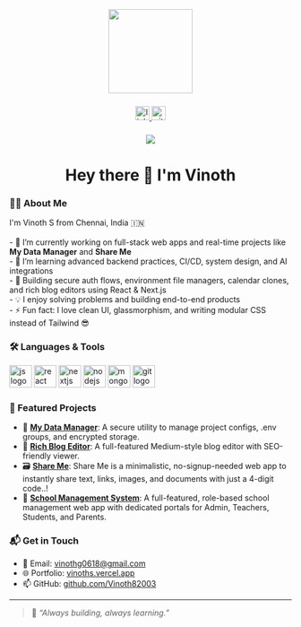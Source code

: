 <div align="center">
  <img height="150" src="https://media.giphy.com/media/M9gbBd9nbDrOTu1Mqx/giphy.gif"  />
</div>

###

<div align="center">
  <a href="https://www.linkedin.com/in/Vinoth82003/" target="_blank">
    <img src="https://img.shields.io/static/v1?message=LinkedIn&logo=linkedin&label=&color=0077B5&logoColor=white&labelColor=&style=for-the-badge" height="25" alt="linkedin logo"  />
  </a>
  <a href="https://github.com/Vinoth82003" target="_blank">
    <img src="https://img.shields.io/static/v1?message=GitHub&logo=github&label=&color=black&logoColor=white&labelColor=&style=for-the-badge" height="25" alt="github logo"  />
  </a>
</div>

###

<div align="center">
  <img src="https://visitor-badge.laobi.icu/badge?page_id=Vinoth82003.Vinoth82003&" />
</div>

###

<h1 align="center">Hey there 👋 I'm Vinoth</h1>

###

<h3 align="left">👨‍💻 About Me</h3>

<p align="left">
  I'm Vinoth S from Chennai, India 🇮🇳<br><br>
  - 🔭 I’m currently working on full-stack web apps and real-time projects like <strong>My Data Manager</strong> and <strong> Share Me </strong><br>
  - 🌱 I’m learning advanced backend practices, CI/CD, system design, and AI integrations<br>
  - 🧠 Building secure auth flows, environment file managers, calendar clones, and rich blog editors using React & Next.js<br>
  - 💡 I enjoy solving problems and building end-to-end products<br>
  - ⚡ Fun fact: I love clean UI, glassmorphism, and writing modular CSS instead of Tailwind 😎
</p>

###

<h3 align="left">🛠 Languages & Tools</h3>

<div align="left">
  <img src="https://cdn.jsdelivr.net/gh/devicons/devicon/icons/javascript/javascript-original.svg" height="40" alt="js logo" />
  <img src="https://cdn.jsdelivr.net/gh/devicons/devicon/icons/react/react-original.svg" height="40" alt="react logo" />
  <img src="https://cdn.jsdelivr.net/gh/devicons/devicon/icons/nextjs/nextjs-original.svg" height="40" alt="nextjs logo" />
  <img src="https://cdn.jsdelivr.net/gh/devicons/devicon/icons/nodejs/nodejs-original.svg" height="40" alt="nodejs logo" />
  <img src="https://cdn.jsdelivr.net/gh/devicons/devicon/icons/mongodb/mongodb-original.svg" height="40" alt="mongodb logo" />
  <img src="https://cdn.jsdelivr.net/gh/devicons/devicon/icons/git/git-original.svg" height="40" alt="git logo" />
</div>

###

<h3 align="left">🚀 Featured Projects</h3>

- 🔐 [**My Data Manager**](https://github.com/Vinoth82003/mydata): A secure utility to manage project configs, .env groups, and encrypted storage.
- 📝 [**Rich Blog Editor**](https://github.com/Vinoth82003/rich-blog-editor): A full-featured Medium-style blog editor with SEO-friendly viewer.
- 🗃️ [**Share Me**](https://github.com/Vinoth82003/shareme): Share Me is a minimalistic, no-signup-needed web app to instantly share text, links, images, and documents with just a 4-digit code..!
- 🌱 [**School Management System**](https://github.com/Vinoth82003/MT-world): A full-featured, role-based school management web app with dedicated portals for Admin, Teachers, Students, and Parents.

###

<h3 align="left">📬 Get in Touch</h3>

- 📨 Email: [vinothg0618@gmail.com](mailto:vinothg0618@gmail.com)
- 🌐 Portfolio: [vinoths.vercel.app](https://vinoths.vercel.app/)
- 📫 GitHub: [github.com/Vinoth82003](https://github.com/Vinoth82003)

---

> 💬 _“Always building, always learning.”_
